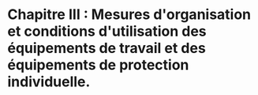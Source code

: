 # Chapitre III : Mesures d'organisation et conditions d'utilisation des équipements de travail et des équipements de protection individuelle.

